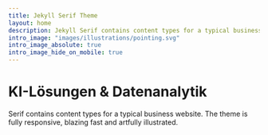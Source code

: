 ```yaml
---
title: Jekyll Serif Theme
layout: home
description: Jekyll Serif contains content types for a typical business website. The theme is fully responsive, blazing fast and artfully illustrated.
intro_image: "images/illustrations/pointing.svg"
intro_image_absolute: true
intro_image_hide_on_mobile: true
---
```


# KI-Lösungen & Datenanalytik

Serif contains content types for a typical business website. The theme is fully responsive, blazing fast and artfully illustrated.
